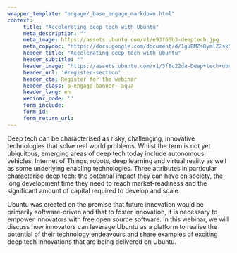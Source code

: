 ```yaml
---
wrapper_template: "engage/_base_engage_markdown.html"
context:
     title: "Accelerating deep tech with Ubuntu"
     meta_description: ""
     meta_image: https://assets.ubuntu.com/v1/e93f66b3-deeptech.jpg
     meta_copydoc: "https://docs.google.com/document/d/1guBMZs8ymlZ2sk5R84hYFLhQBIDhKKll9lsg9rHS854/edit"
     header_title: "Accelerating deep tech with Ubuntu"
     header_subtitle: ""
     header_image: "https://assets.ubuntu.com/v1/3f8c22da-Deep+tech+ubuntu+-+light.svg"
     header_url: '#register-section'
     header_cta: Register for the webinar
     header_class: p-engage-banner--aqua
     header_lang: en
     webinar_code: ''
     form_include:
     form_id:
     form_return_url:
---
```


Deep tech can be characterised as risky, challenging, innovative technologies that solve real world problems. Whilst the term is not yet ubiquitous, emerging areas of deep tech today include autonomous vehicles, Internet of Things, robots, deep learning and virtual reality as well as some underlying enabling technologies. Three attributes in particular characterise deep tech: the potential impact they can have on society, the long development time they need to reach market-readiness and the significant amount of capital required to develop and scale.

Ubuntu was created on the premise that future innovation would be primarily software-driven and that to foster innovation, it is necessary to empower innovators with free open source software. In this webinar, we will discuss how innovators can leverage Ubuntu as a platform to realise the potential of their technology endeavours and share examples of exciting deep tech innovations that are being delivered on Ubuntu.

